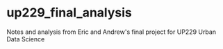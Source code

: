 # up229_final_analysis
Notes and analysis from Eric and Andrew's final project for UP229 Urban Data Science
